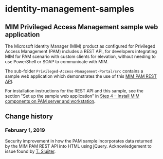 # identity-management-samples

## MIM Privileged Access Management sample web application

The Microsoft Identity Manager (MIM) product as configured for Privileged Access Management (PAM) includes a REST API, for developers integrating MIM for PAM scenario with custom clients for elevation, without needing to use PowerShell or SOAP to communicate with MIM.

The sub-folder `Privileged-Access-Management-Portal/src` contains a sample web application which demonstrates the use of this [MIM PAM REST API](https://docs.microsoft.com/en-us/microsoft-identity-manager/reference/privileged-access-management-rest-api-reference).

For installation instructions for the REST API and this sample, see the section "Set up the sample web application" in 
[Step 4 – Install MIM components on PAM server and workstation](https://docs.microsoft.com/en-us/microsoft-identity-manager/pam/step-4-install-mim-components-on-pam-server).

## Change history

### February 1, 2019

Security improvement in how the PAM sample incorporates data returned by the MIM PAM REST API into HTML using jQuery.  Acknowledgement to issue found by [T. Sluijter](https://www.kilala.nl).
